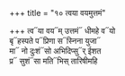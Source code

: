 +++
title = "१० त्वया वयमुत्तमं"

+++
त्व᳓या वय᳓म् उत्तमं᳓ धीमहे व᳓यो  
बृ᳓हस्पते प᳓प्रिणा स᳓स्निना युजा᳓  
मा᳓ नो दुःशं᳓सो अभिदिप्सु᳓र् ईशत  
प्र᳓ सुशं᳓सा मति᳓भिस् तारिषीमहि